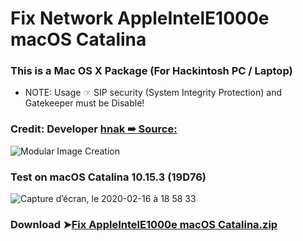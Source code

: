 # Fix Network AppleIntelE1000e macOS Catalina

### This is a Mac OS X Package (For Hackintosh PC / Laptop)
- NOTE: Usage ☞ SIP security (System Integrity Protection) and Gatekeeper must be Disable!

### Credit: Developer [hnak ➠ Source:](https://sourceforge.net/projects/osx86drivers/)

![Modular Image Creation](https://user-images.githubusercontent.com/6248794/74613582-b7363900-50dd-11ea-9105-72694a5faea9.png)

### Test on macOS Catalina 10.15.3 (19D76)
![Capture d’écran, le 2020-02-16 à 18 58 33](https://user-images.githubusercontent.com/6248794/74615517-9971cf80-50ef-11ea-8c8b-97dd6efd9a5b.png)


### Download ➤[Fix AppleIntelE1000e macOS Catalina.zip]()

